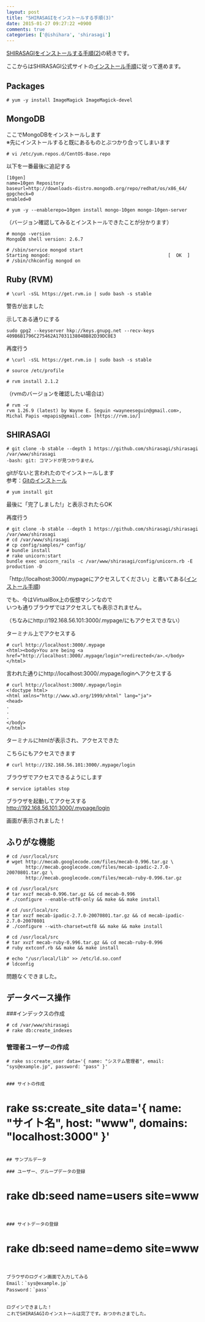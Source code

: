 ```yaml
---
layout: post
title: "SHIRASAGIをインストールする手順(3)"
date: 2015-01-27 09:27:22 +0900
comments: true
categories: ['@ishihara', 'shirasagi']
---
```


[SHIRASAGIをインストールする手順(2)](http://tech.farend.jp/blog/2015/01/20/shirasagi-install-2/)の続きです。  

ここからはSHIRASAGI公式サイトの[インストール手順](http://www.ss-proj.org/download/install.html)に従って進めます。  

## Packages  

```
# yum -y install ImageMagick ImageMagick-devel  
```


## MongoDB  

ここでMongoDBをインストールします  
※先にインストールすると既にあるものとぶつかり合ってしまいます  

```
# vi /etc/yum.repos.d/CentOS-Base.repo  
```

以下を一番最後に追記する  

```
[10gen]  
name=10gen Repository  
baseurl=http://downloads-distro.mongodb.org/repo/redhat/os/x86_64/  
gpgcheck=0  
enabled=0  
```


```
# yum -y --enablerepo=10gen install mongo-10gen mongo-10gen-server  
```

（バージョン確認してみるとインストールできたことが分かります）  

```
# mongo -version  
MongoDB shell version: 2.6.7  
```


```
# /sbin/service mongod start  
Starting mongod:                                           [  OK  ]  
# /sbin/chkconfig mongod on  
```


## Ruby (RVM)  

```
# \curl -sSL https://get.rvm.io | sudo bash -s stable  
```

警告が出ました  

示してある通りにする  

```
sudo gpg2 --keyserver hkp://keys.gnupg.net --recv-keys 409B6B1796C275462A1703113804BB82D39DC0E3  
```

再度行う  

```
# \curl -sSL https://get.rvm.io | sudo bash -s stable  

# source /etc/profile  

# rvm install 2.1.2  
```

（rvmのバージョンを確認したい場合は）  

```
# rvm -v  
rvm 1.26.9 (latest) by Wayne E. Seguin <wayneeseguin@gmail.com>, Michal Papis <mpapis@gmail.com> [https://rvm.io/]  
```


## SHIRASAGI  

```
# git clone -b stable --depth 1 https://github.com/shirasagi/shirasagi /var/www/shirasagi  
-bash: git: コマンドが見つかりません  
```

gitがないと言われたのでインストールします  
参考：[Gitのインストール](http://git-scm.com/book/ja/v1/%E4%BD%BF%E3%81%84%E5%A7%8B%E3%82%81%E3%82%8B-Git%E3%81%AE%E3%82%A4%E3%83%B3%E3%82%B9%E3%83%88%E3%83%BC%E3%83%AB)  

```
# yum install git  
```

最後に「完了しました!」と表示されたらOK  

再度行う  

```
# git clone -b stable --depth 1 https://github.com/shirasagi/shirasagi /var/www/shirasagi  
# cd /var/www/shirasagi  
# cp config/samples/* config/  
# bundle install  
# rake unicorn:start  
bundle exec unicorn_rails -c /var/www/shirasagi/config/unicorn.rb -E production -D  
```

「http://localhost:3000/.mypageにアクセスしてください」と書いてある([インストール手順](http://www.ss-proj.org/download/install.html))  

でも、今はVirtualBox上の仮想マシンなので  
いつも通りブラウザではアクセスしても表示されません。  

（ちなみにhttp://192.168.56.101:3000/.mypage/にもアクセスできない）  

ターミナル上でアクセスする  

```
# curl http://localhost:3000/.mypage  
<html><body>You are being <a href="http://localhost:3000/.mypage/login">redirected</a>.</body></html>  
```

言われた通りにhttp://localhost:3000/.mypage/loginへアクセスする  

```
# curl http://localhost:3000/.mypage/login  
<!doctype html>  
<html xmlns="http://www.w3.org/1999/xhtml" lang="ja">  
<head>  
.
.
.
</body>  
</html>  
```

ターミナルにhtmlが表示され、アクセスできた  

こちらにもアクセスできます  

```
# curl http://192.168.56.101:3000/.mypage/login  
```

ブラウザでアクセスできるようにします  

```  
# service iptables stop  
```

ブラウザを起動してアクセスする  
http://192.168.56.101:3000/.mypage/login  

画面が表示されました！  


## ふりがな機能  

```
# cd /usr/local/src  
# wget http://mecab.googlecode.com/files/mecab-0.996.tar.gz \  
       http://mecab.googlecode.com/files/mecab-ipadic-2.7.0-20070801.tar.gz \  
       http://mecab.googlecode.com/files/mecab-ruby-0.996.tar.gz  

# cd /usr/local/src  
# tar xvzf mecab-0.996.tar.gz && cd mecab-0.996  
# ./configure --enable-utf8-only && make && make install  

# cd /usr/local/src  
# tar xvzf mecab-ipadic-2.7.0-20070801.tar.gz && cd mecab-ipadic-2.7.0-20070801  
# ./configure --with-charset=utf8 && make && make install  

# cd /usr/local/src  
# tar xvzf mecab-ruby-0.996.tar.gz && cd mecab-ruby-0.996  
# ruby extconf.rb && make && make install  

# echo "/usr/local/lib" >> /etc/ld.so.conf  
# ldconfig  
```

問題なくできました。  



## データベース操作  

###インデックスの作成  

```
# cd /var/www/shirasagi  
# rake db:create_indexes  
```


### 管理者ユーザーの作成  

```
# rake ss:create_user data='{ name: "システム管理者", email: "sys@example.jp", password: "pass" }'  


### サイトの作成  

```
# rake ss:create_site data='{ name: "サイト名", host: "www", domains: "localhost:3000" }'  
```

## サンプルデータ  

### ユーザー、グループデータの登録  

```
# rake db:seed name=users site=www  
```


### サイトデータの登録  

```
# rake db:seed name=demo site=www  
```


ブラウザのログイン画面で入力してみる  
Email：`sys@example.jp`  
Password：`pass`  


ログインできました！  
これでSHIRASAGIのインストールは完了です。おつかれさまでした。  


